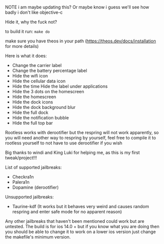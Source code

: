 NOTE i am maybe updating this? Or maybe know i guess we'll see how badly i don't like objective-c

Hide it, why the fuck not?

to build it run: ```make do```


make sure you have theos in your path (https://theos.dev/docs/installation for more details)

Here is what it does: 
- Change the carrier label 
- Change the battery percentage label 
- Hide the wifi icon 
- Hide the cellular data icon 
- Hide the time Hide the label under applications 
- Hide the 3 dots on the homescreen 
- Hide the homescreen 
- Hide the dock icons 
- Hide the dock background blur 
- Hide the full dock 
- Hide the notification bubble 
- Hide the full top bar

Rootless works with derootifier but the respring will not work apparently, so you will need another way to respring by yourself, feel free to compile it to rootless yourself to not have to use derootifier if you wish

Big thanks to windi and King Luki for helping me, as this is my first tweak/project!!!

List of supported jailbreaks:
- Checkra1n
- Palera1n
- Dopamine (derootifier)

Unsupported jailbreaks:
- Taurine-kdf (It works but it behaves very weird and causes random respring and enter safe mode for no apparent reason)

Any other jailbreaks that haven't been mentioned could work but are untested.
The build is for ios 14.0 + but if you know what you are doing then you should be able to change it to work on a lower ios version just change the makefile's minimum version.
